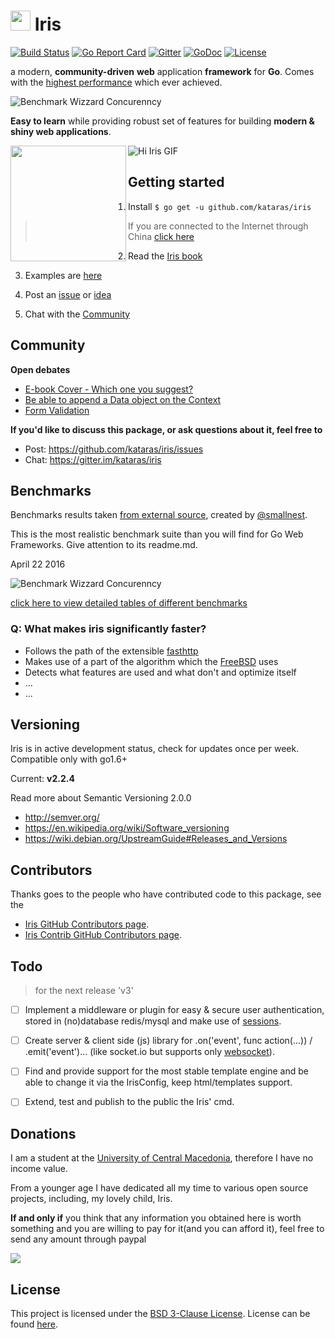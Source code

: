 <img width="32" src="http://kataras.github.io/iris/assets/56e4b048f1ee49764ddd78fe_iris_favicon.ico"> Iris
===========================
 [![Build Status](https://travis-ci.org/kataras/iris.svg?branch=development&style=flat-square)](https://travis-ci.org/kataras/iris)
[![Go Report Card](https://goreportcard.com/badge/github.com/kataras/iris?style=flat-square)](https://goreportcard.com/report/github.com/kataras/iris)
[![Gitter](https://badges.gitter.im/Join%20Chat.svg)](https://gitter.im/kataras/iris?utm_source=badge&utm_medium=badge&utm_campaign=pr-badge)
[![GoDoc](https://godoc.org/github.com/kataras/iris?status.svg)](https://godoc.org/github.com/kataras/iris)
[![License](https://img.shields.io/badge/license-BSD3-blue.svg?style=flat-square)](LICENSE)


a modern, **community-driven** **web** application **framework** for **Go**. Comes with the [highest performance](#benchmarks) which ever achieved.

![Benchmark Wizzard Concurenncy](http://kataras.github.io/iris/assets/benchmark_all_28April_2016.png)


**Easy to learn** while providing robust set of features for building **modern & shiny web applications**.

<a href="https://www.gitbook.com/read/book/kataras/iris"><img align="left" width="185" src="https://raw.githubusercontent.com/kataras/iris/gh-pages/assets/book/cover_1.png"></a>

![Hi Iris GIF](http://kataras.github.io/iris/assets/hi_iris_may.gif)

## Getting started

1. Install `$ go get -u github.com/kataras/iris`
 >If you are connected to the Internet through China [click here](https://kataras.gitbooks.io/iris/content/install.html)

2. Read the [Iris book](https://www.gitbook.com/book/kataras/iris/details)

3. Examples are [here](https://github.com/iris-contrib/examples)

4. Post an [issue](https://github.com/kataras/iris/issues) or [idea](https://github.com/kataras/iris/issues)

5. Chat with the [Community](https://gitter.im/kataras/iris)

## Community

**Open debates**

 - [E-book Cover - Which one you suggest?](https://github.com/kataras/iris/issues/67)
 - [Be able to append a Data object on the Context](https://github.com/kataras/iris/issues/72)
 - [Form Validation](https://github.com/kataras/iris/issues/84)

**If you'd like to discuss this package, or ask questions about it, feel free to**

* Post: https://github.com/kataras/iris/issues
* Chat: https://gitter.im/kataras/iris




## Benchmarks


Benchmarks results taken [from external source](https://github.com/smallnest/go-web-framework-benchmark), created by [@smallnest](https://github.com/smallnest).

This is the most realistic benchmark suite than you will find for Go Web Frameworks. Give attention to its readme.md.

April 22 2016


![Benchmark Wizzard Concurenncy](http://kataras.github.io/iris/assets/benchmark_all_28April_2016.png)

[click here to view detailed tables of different benchmarks](https://github.com/smallnest/go-web-framework-benchmark)


### Q: What makes iris significantly faster?
*    Follows the path of the extensible [fasthttp](https://github.com/valyala/fasthttp)
*    Makes use of a part of the algorithm which the [FreeBSD](https://github.com/freebsd/freebsd) uses
*    Detects what features are used and what don't and optimize itself
*    ...
*    ...

## Versioning
Iris is in active development status, check for updates once per week. Compatible only with go1.6+

Current: **v2.2.4**


Read more about Semantic Versioning 2.0.0

 - http://semver.org/
 - https://en.wikipedia.org/wiki/Software_versioning
 - https://wiki.debian.org/UpstreamGuide#Releases_and_Versions


## Contributors

Thanks goes to the people who have contributed code to this package, see the

- [Iris GitHub Contributors page](https://github.com/kataras/iris/graphs/contributors).
- [Iris Contrib GitHub Contributors page](https://github.com/orgs/iris-contrib/people).


## Todo
> for the next release 'v3'

- [ ] Implement a middleware or plugin for easy & secure user authentication, stored in (no)database redis/mysql and make use of [sessions](https://github.com/kataras/iris/tree/development/sessions).
- [ ] Create server & client side (js) library for .on('event', func action(...)) / .emit('event')... (like socket.io but supports only [websocket](https://github.com/kataras/iris/tree/development/websocket)).
- [ ] Find and provide support for the most stable template engine and be able to change it via the IrisConfig, keep html/templates  support.
- [ ] Extend, test and publish to the public the Iris' cmd.


## Donations

I am a student at the [University of Central Macedonia](http://teiser.gr/), therefore I have no income value.

From a younger age I have dedicated all my time to various open source projects, including, my lovely child, Iris.

**If and only if** you think that any information you obtained here is worth something  and you are willing to pay for it(and you can afford it),  feel free to send any amount through paypal

[![](https://www.paypalobjects.com/en_US/i/btn/btn_donateCC_LG.gif)](https://www.paypal.com/cgi-bin/webscr?cmd=_donations&business=makis%40ideopod%2ecom&lc=GR&item_name=Iris%20web%20framework&item_number=iriswebframeworkdonationid2016&amount=2%2e00&currency_code=EUR&bn=PP%2dDonationsBF%3abtn_donateCC_LG%2egif%3aNonHosted)

## License

This project is licensed under the [BSD 3-Clause License](https://opensource.org/licenses/BSD-3-Clause).
License can be found [here](https://github.com/kataras/iris/blob/master/LICENSE).
